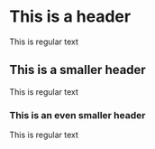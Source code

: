 # This is a header

This is regular text

## This is a smaller header

This is regular text

### This is an even smaller header

This is regular text
